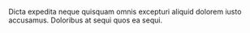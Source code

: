 Dicta expedita neque quisquam omnis excepturi aliquid dolorem iusto accusamus. Doloribus at sequi quos ea sequi.